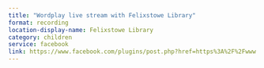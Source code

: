 ```yaml
---
title: "Wordplay live stream with Felixstowe Library"
format: recording
location-display-name: Felixstowe Library
category: children
service: facebook
link: https://www.facebook.com/plugins/post.php?href=https%3A%2F%2Fwww.facebook.com%2FFelixstoweLibrary%2Fphotos%2Fa.1522807414615726%2F2692976647598791%2F%3Ftype%3D3&width=500
---
```

